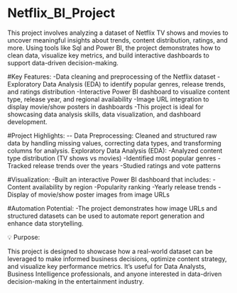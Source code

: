 # Netflix_BI_Project
This project involves analyzing a dataset of Netflix TV shows and movies to uncover meaningful insights about trends, content distribution, ratings, and more. Using tools like Sql and Power BI, the project demonstrates how to clean data, visualize key metrics, and build interactive dashboards to support data-driven decision-making.

#Key Features:
-Data cleaning and preprocessing of the Netflix dataset
-Exploratory Data Analysis (EDA) to identify popular genres, release trends, and ratings distribution
-Interactive Power BI dashboard to visualize content type, release year, and regional availability
-Image URL integration to display movie/show posters in dashboards
-This project is ideal for showcasing data analysis skills, data visualization, and dashboard development.

#Project Highlights:
-- Data Preprocessing: Cleaned and structured raw data by handling missing values, correcting data types, and transforming columns for analysis.
Exploratory Data Analysis (EDA):
-Analyzed content type distribution (TV shows vs movies)
-Identified most popular genres
-Tracked release trends over the years
-Studied ratings and vote patterns

#Visualization:
-Built an interactive Power BI dashboard that includes:
-Content availability by region
-Popularity ranking
-Yearly release trends
-Display of movie/show poster images from image URLs

#Automation Potential:
-The project demonstrates how image URLs and structured datasets can be used to automate report generation and enhance data storytelling.

💡 Purpose:

This project is designed to showcase how a real-world dataset can be leveraged to make informed business decisions, optimize content strategy, and visualize key performance metrics.
It’s useful for Data Analysts, Business Intelligence professionals, and anyone interested in data-driven decision-making in the entertainment industry.
